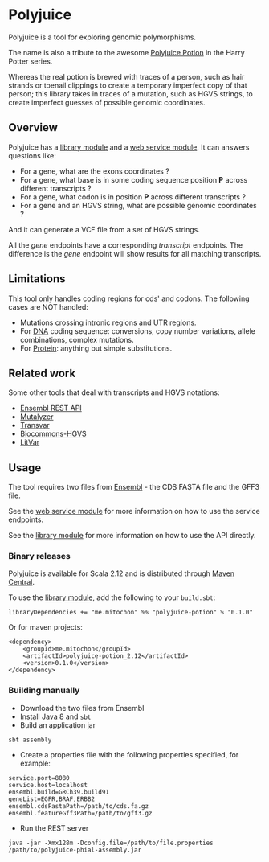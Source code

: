# Polyjuice

Polyjuice is a tool for exploring genomic polymorphisms.

The name is also a tribute to the awesome [Polyjuice Potion](http://pottermore.wikia.com/wiki/Polyjuice_Potion) in the Harry Potter series.

Whereas the real potion is brewed with traces of a person, such as hair strands or toenail clippings to create a temporary imperfect copy of that person; this library takes in traces of a mutation, such as HGVS strings, to create imperfect guesses of possible genomic coordinates.


## Overview

Polyjuice has a [library module](potion) and a [web service module](phial). It can answers questions like:
  * For a gene, what are the exons coordinates ?
  * For a gene, what base is in some coding sequence position __P__ across different transcripts ?
  * For a gene, what codon is in position __P__ across different transcripts ?
  * For a gene and an HGVS string, what are possible genomic coordinates ?

And it can generate a VCF file from a set of HGVS strings.

All the *gene* endpoints have a corresponding *transcript* endpoints. The difference is the *gene* endpoint will show results for all matching transcripts.


## Limitations

This tool only handles coding regions for cds' and codons. The following cases are NOT handled:
  * Mutations crossing intronic regions and UTR regions.
  * For [DNA](http://varnomen.hgvs.org/recommendations/DNA/) coding sequence: conversions, copy number variations, allele combinations, complex mutations.
  * For [Protein](http://varnomen.hgvs.org/recommendations/protein/): anything but simple substitutions.


## Related work

Some other tools that deal with transcripts and HGVS notations:

  * [Ensembl REST API](http://rest.ensembl.org)
  * [Mutalyzer](https://www.mutalyzer.nl)
  * [Transvar](https://github.com/zwdzwd/transvar)
  * [Biocommons-HGVS](https://github.com/biocommons/hgvs)
  * [LitVar](https://www.ncbi.nlm.nih.gov/CBBresearch/Lu/Demo/LitVar)

## Usage

The tool requires two files from [Ensembl](https://uswest.ensembl.org/info/data/ftp/index.html) - the CDS FASTA file and the GFF3 file.

See the [web service module](phial) for more information on how to use the service endpoints.

See the [library module](potion) for more information on how to use the API directly.

### Binary releases

Polyjuice is available for Scala 2.12 and is distributed through [Maven Central](https://mvnrepository.com/artifact/me.mitochon).

To use the [library module](potion), add the following to your `build.sbt`:

```
libraryDependencies += "me.mitochon" %% "polyjuice-potion" % "0.1.0"
```

Or for maven projects:

```
<dependency>
    <groupId>me.mitochon</groupId>
    <artifactId>polyjuice-potion_2.12</artifactId>
    <version>0.1.0</version>
</dependency>
```

### Building manually

  * Download the two files from Ensembl
  * Install [Java 8](https://docs.oracle.com/javase/8/docs/technotes/guides/install/install_overview.html) and [`sbt`](https://www.scala-sbt.org/download.html)
  * Build an application jar

```
sbt assembly
```

  * Create a properties file with the following properties specified, for example:

```
service.port=8080
service.host=localhost
ensembl.build=GRCh39.build91
geneList=EGFR,BRAF,ERBB2
ensembl.cdsFastaPath=/path/to/cds.fa.gz
ensembl.featureGff3Path=/path/to/gff3.gz
```

  * Run the REST server

```
java -jar -Xmx128m -Dconfig.file=/path/to/file.properties /path/to/polyjuice-phial-assembly.jar
```
